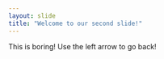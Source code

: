 ```yaml
---
layout: slide
title: "Welcome to our second slide!"
---
```

This is boring!
Use the left arrow to go back!

